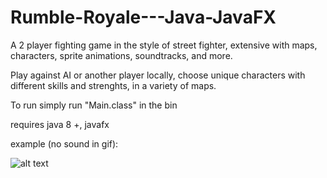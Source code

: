 # Rumble-Royale---Java-JavaFX
A 2 player fighting game in the style of street fighter, extensive with maps, characters, sprite animations, soundtracks, and more.

Play against AI or another player locally, choose unique characters with different skills and strenghts, in a variety of maps. 

To run simply run "Main.class" in the bin

requires java 8 +, javafx


example (no sound in gif): 


![alt text](https://github.com/UmerAhmad/Rumble-Royale---Java-JavaFX/blob/master/examples/examplegif.gif)

